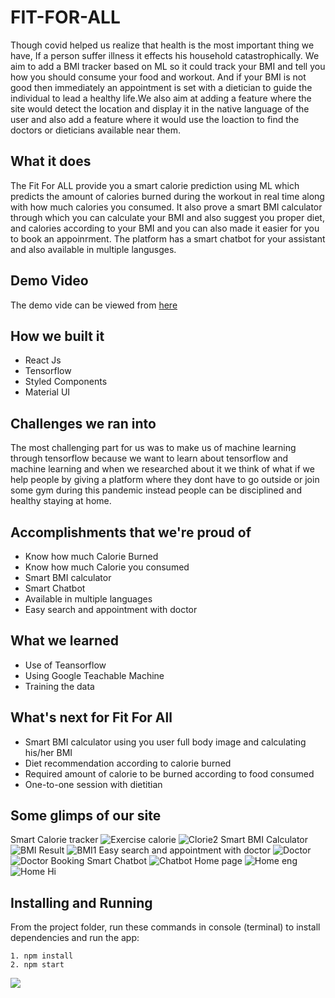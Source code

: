 # FIT-FOR-ALL
Though covid helped us realize that health is the most important thing we have, If a person suffer illness it effects his household catastrophically. We aim to add a BMI tracker based on ML so it could track your BMI and tell you how you should consume your food and workout. And if your BMI is not good then immediately an appointment is set with a dietician to guide the individual to lead a healthy life.We also aim at adding a feature where the site would detect the location and display it in the native language of the user and also add a feature where it would use the loaction to find the doctors or dieticians available near them.

## What it does
The Fit For ALL provide you a smart calorie prediction using ML which predicts the amount of calories burned during the workout in real time along with how much calories you consumed. It also prove a smart BMI calculator through which you can calculate your BMI and also suggest you proper diet, and calories according to your BMI and you can also made it easier for you to book an appoinrment. The platform has a smart chatbot for your assistant and also available in multiple langusges.

## Demo Video
The demo vide can be viewed from [here](https://youtu.be/Hd1_qtykLJU)

## How we built it
- React Js
- Tensorflow
- Styled Components
- Material UI

## Challenges we ran into
The most challenging part for us was to make us of machine learning through tensorflow because we want to learn about tensorflow and machine learning and when we researched about it we think of what if we help people by giving a platform where they dont have to go outside or join some gym during this pandemic instead people can be disciplined and healthy staying at home.

## Accomplishments that we're proud of
- Know how much Calorie Burned
- Know how much Calorie you consumed
- Smart BMI calculator
- Smart Chatbot
- Available in multiple languages
- Easy search and appointment with doctor

## What we learned
- Use of Teansorflow
- Using Google Teachable Machine
- Training the data

## What's next for Fit For All
- Smart BMI calculator using you user full body image and calculating his/her BMI
- Diet recommendation according to calorie burned
- Required amount of calorie to be burned according to food consumed
- One-to-one session with dietitian

## Some glimps of our site
Smart Calorie tracker
![Exercise calorie](https://user-images.githubusercontent.com/64153988/113160366-1102af80-925b-11eb-87f7-86566c9684ac.png)
![Clorie2](https://user-images.githubusercontent.com/64153988/112758805-cd673600-900d-11eb-8ca3-b62b39157c94.png)
Smart BMI Calculator
![BMI Result](https://user-images.githubusercontent.com/64153988/113160531-34c5f580-925b-11eb-8da6-d4ecc72ec541.png)
![BMI1](https://user-images.githubusercontent.com/64153988/113160524-32fc3200-925b-11eb-90f8-3deafa607ce0.png)
Easy search and appointment with doctor
![Doctor](https://user-images.githubusercontent.com/64153988/113160647-4c04e300-925b-11eb-9ae9-a1087346877f.png)
![Doctor Booking](https://user-images.githubusercontent.com/64153988/113160657-4dcea680-925b-11eb-8eb3-37fc340bd1a3.png)
Smart Chatbot
![Chatbot](https://user-images.githubusercontent.com/64153988/113160736-5fb04980-925b-11eb-8f16-8d663c3821f9.png)
Home page
![Home eng](https://user-images.githubusercontent.com/64153988/113160335-09430b00-925b-11eb-91b7-220746620536.png)
![Home Hi](https://user-images.githubusercontent.com/64153988/113160806-6fc82900-925b-11eb-9286-e0d9cedd0f77.png)

## Installing and Running

From the project folder, run these commands in console (terminal) to install dependencies and run the app:
```
1. npm install
2. npm start
```

<img src="https://komarev.com/ghpvc/?username=FIT-FOR-ALL&color=blue&label=+Project+views"/>
